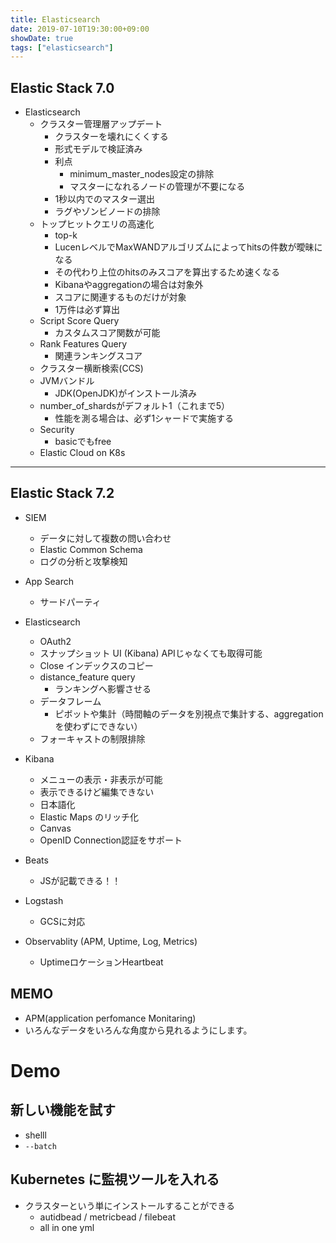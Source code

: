 ```yaml
---
title: Elasticsearch
date: 2019-07-10T19:30:00+09:00
showDate: true
tags: ["elasticsearch"]
---
```


## Elastic Stack 7.0

- Elasticsearch
  - クラスター管理層アップデート
    - クラスターを壊れにくくする
    - 形式モデルで検証済み
    - 利点
      - minimum_master_nodes設定の排除
      - マスターになれるノードの管理が不要になる
    - 1秒以内でのマスター選出
    - ラグやゾンビノードの排除
  - トップヒットクエリの高速化
    - top-k
    - LucenレベルでMaxWANDアルゴリズムによってhitsの件数が曖昧になる
    - その代わり上位のhitsのみスコアを算出するため速くなる
    - Kibanaやaggregationの場合は対象外
    - スコアに関連するものだけが対象
    - 1万件は必ず算出
  - Script Score Query
    - カスタムスコア関数が可能
  - Rank Features Query
    - 関連ランキングスコア
  - クラスター横断検索(CCS)
  - JVMバンドル
    - JDK(OpenJDK)がインストール済み
  - number_of_shardsがデフォルト1（これまで5）
    - 性能を測る場合は、必ず1シャードで実施する
  - Security
    - basicでもfree
  - Elastic Cloud on K8s

---

## Elastic Stack 7.2
- SIEM
  - データに対して複数の問い合わせ
  - Elastic Common Schema
  - ログの分析と攻撃検知

- App Search
  - サードパーティ

- Elasticsearch
  - OAuth2
  - スナップショット UI (Kibana) APIじゃなくても取得可能
  - Close インデックスのコピー
  - distance_feature query
    - ランキングへ影響させる
  - データフレーム
    - ピボットや集計（時間軸のデータを別視点で集計する、aggregationを使わずにできない）
  - フォーキャストの制限排除

- Kibana
  - メニューの表示・非表示が可能
  - 表示できるけど編集できない
  - 日本語化
  - Elastic Maps のリッチ化
  - Canvas
  - OpenID Connection認証をサポート

- Beats
  - JSが記載できる！！

- Logstash
  - GCSに対応

- Observablity (APM, Uptime, Log, Metrics)
  - UptimeロケーションHeartbeat

## MEMO
- APM(application perfomance Monitaring)
- いろんなデータをいろんな角度から見れるようにします。

# Demo
## 新しい機能を試す
- shelll
- `--batch`

## Kubernetes に監視ツールを入れる
- クラスターという単にインストールすることができる
  - autidbead / metricbead / filebeat
  - all in one yml
